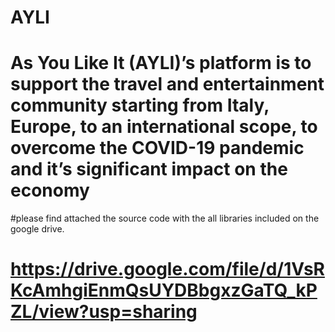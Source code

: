 # AYLI
# As You Like It (AYLI)’s platform is to support the travel and entertainment community starting from Italy, Europe, to an international scope, to overcome the COVID-19 pandemic and it’s significant impact on the economy
#please find attached the source code with the all libraries included on the google drive.

 # https://drive.google.com/file/d/1VsRKcAmhgiEnmQsUYDBbgxzGaTQ_kPZL/view?usp=sharing
